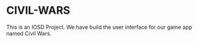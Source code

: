 # CIVIL-WARS
This is an  IOSD Project. We have build the user interface for our game app named Civil Wars.
